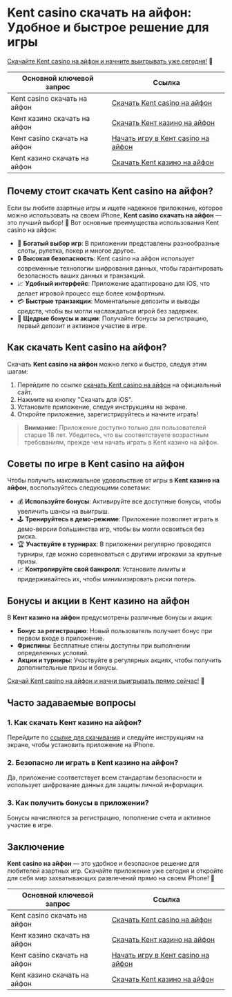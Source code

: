 # Kent casino скачать на айфон: Удобное и быстрое решение для игры

[Скачайте Kent casino на айфон и начните выигрывать уже сегодня!](https://brandplay.link/tj7BwCb4) 📲

| Основной ключевой запрос            | Ссылка                                              |
|-------------------------------------|-----------------------------------------------------|
| Kent casino скачать на айфон        | [Скачать Kent casino на айфон](https://brandplay.link/tj7BwCb4)     |
| Кент казино скачать на айфон        | [Скачать Кент казино на айфон](https://brandplay.link/tj7BwCb4)     |
| Кент casino скачать на айфон        | [Начать игру в Кент casino на айфон](https://brandplay.link/tj7BwCb4) |
| Kent казино скачать на айфон        | [Скачать Kent казино на айфон](https://brandplay.link/tj7BwCb4)     |

## Почему стоит скачать Kent casino на айфон?

Если вы любите азартные игры и ищете надежное приложение, которое можно использовать на своем iPhone, **Kent casino скачать на айфон** — это лучший выбор! 📱 Вот основные преимущества использования Kent casino на айфон:

- 🎰 **Богатый выбор игр**: В приложении представлены разнообразные слоты, рулетка, покер и многое другое.
- 🔒 **Высокая безопасность**: Kent casino на айфон использует современные технологии шифрования данных, чтобы гарантировать безопасность ваших данных и транзакций.
- 📈 **Удобный интерфейс**: Приложение адаптировано для iOS, что делает игровой процесс еще более комфортным.
- 💳 **Быстрые транзакции**: Моментальные депозиты и выводы средств, чтобы вы могли наслаждаться игрой без задержек.
- 🎁 **Щедрые бонусы и акции**: Получайте бонусы за регистрацию, первый депозит и активное участие в игре.

## Как скачать Kent casino на айфон?

Скачать **Kent casino на айфон** можно легко и быстро, следуя этим шагам:

1. Перейдите по ссылке [скачать Kent casino на айфон](https://brandplay.link/tj7BwCb4) на официальный сайт.
2. Нажмите на кнопку "Скачать для iOS".
3. Установите приложение, следуя инструкциям на экране.
4. Откройте приложение, зарегистрируйтесь и начните играть!

> **Внимание:** Приложение доступно только для пользователей старше 18 лет. Убедитесь, что вы соответствуете возрастным требованиям, прежде чем начать играть в Kent казино на айфон.

## Советы по игре в Kent casino на айфон

Чтобы получить максимальное удовольствие от игры в **Kent казино на айфон**, воспользуйтесь следующими советами:

- 💰 **Используйте бонусы**: Активируйте все доступные бонусы, чтобы увеличить шансы на выигрыш.
- 🕹️ **Тренируйтесь в демо-режиме**: Приложение позволяет играть в демо-версии большинства игр, чтобы вы могли освоиться без риска.
- 🏆 **Участвуйте в турнирах**: В приложении регулярно проводятся турниры, где можно соревноваться с другими игроками за крупные призы.
- 📈 **Контролируйте свой банкролл**: Установите лимиты и придерживайтесь их, чтобы минимизировать риски потерь.

## Бонусы и акции в Кент казино на айфон

В **Кент казино на айфон** предусмотрены различные бонусы и акции:

- **Бонус за регистрацию**: Новый пользователь получает бонус при первом входе в приложение.
- **Фриспины**: Бесплатные спины доступны при выполнении определенных условий.
- **Акции и турниры**: Участвуйте в регулярных акциях, чтобы получить дополнительные призы и бонусы.

[Скачай Kent casino на айфон и начни выигрывать прямо сейчас!](https://brandplay.link/tj7BwCb4) 🚀

## Часто задаваемые вопросы

### 1. Как скачать Кент казино на айфон?
Перейдите по [ссылке для скачивания](https://brandplay.link/tj7BwCb4) и следуйте инструкциям на экране, чтобы установить приложение на iPhone.

### 2. Безопасно ли играть в Kent казино на айфон?
Да, приложение соответствует всем стандартам безопасности и использует шифрование данных для защиты личной информации.

### 3. Как получить бонусы в приложении?
Бонусы начисляются за регистрацию, пополнение счета и активное участие в игре.

## Заключение

**Kent casino на айфон** — это удобное и безопасное решение для любителей азартных игр. Скачайте приложение уже сегодня и откройте для себя мир захватывающих развлечений прямо на своем iPhone! 🌟

| Основной ключевой запрос            | Ссылка                                              |
|-------------------------------------|-----------------------------------------------------|
| Kent casino скачать на айфон        | [Скачать Kent casino на айфон](https://brandplay.link/tj7BwCb4)     |
| Кент казино скачать на айфон        | [Скачать Кент казино на айфон](https://brandplay.link/tj7BwCb4)     |
| Кент casino скачать на айфон        | [Начать игру в Кент casino на айфон](https://brandplay.link/tj7BwCb4) |
| Kent казино скачать на айфон        | [Скачать Kent казино на айфон](https://brandplay.link/tj7BwCb4)     |

